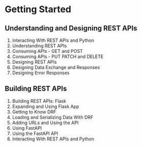 # Getting Started

## Understanding and Designing REST APIs

1. Interacting With REST APIs and Python
2. Understanding REST APIs
3. Consuming APIs - GET and POST
4. Consuming APIs - PUT PATCH and DELETE
5. Designing REST APIs
6. Designing Data Exchange and Responses
7. Designing Error Responses

## Building REST APIs

1. Building REST APIs: Flask
2. Expanding and Using Flask App
3. Getting to Know DRF
4. Loading and Serializing Data With DRF
5. Adding URLs and Using the API
6. Using FastAPI
7. Using the FastAPI API
8. Interacting With REST APIs and Python